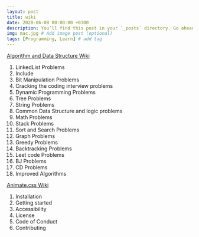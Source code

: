 ```yaml
---
layout: post
title: wiki  
date: 2020-06-08 00:00:00 +0300
description: You’ll find this post in your `_posts` directory. Go ahead and edit it and re-build the site to see your changes. # Add post description (optional)
img: mac.jpg # Add image post (optional)
tags: [Programming, Learn] # add tag
---
```

[Algorithm and Data Structure Wiki](https://github.com/20-1-SKKU-OSS/2020-1-OSS-6/wiki/Algorithm-and-Data-Structure)

1. LinkedList Problems
2. Include
3. Bit Manipulation Problems
4. Cracking the coding interview problems
5. Dynamic Programming Problems
6. Tree Problems
7. String Problems
8. Common Data Structure and logic problems
9. Math Problems
10. Stack Problems
11. Sort and Search Problems
12. Graph Problems
13. Greedy Problems
14. Backtracking Problems
15. Leet code Problems
16. BJ Problems
17. CD Problems
18. Improved Algorithms   
  
  
  

[Animate.css Wiki](https://github.com/20-1-SKKU-OSS/2020-1-OSS-6/wiki/Animate.css)
  
1. Installation
2. Getting started
3. Accessibility
4. License
5. Code of Conduct
6. Contributing


